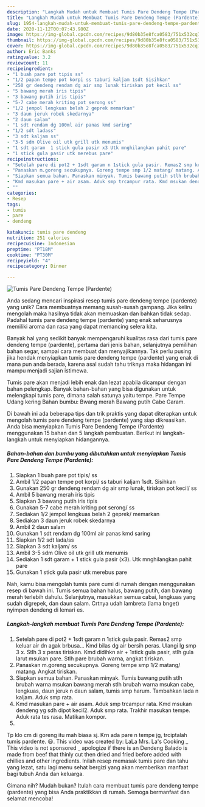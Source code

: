 ```yaml
---
description: "Langkah Mudah untuk Membuat Tumis Pare Dendeng Tempe (Pardente), Lezat Sekali"
title: "Langkah Mudah untuk Membuat Tumis Pare Dendeng Tempe (Pardente), Lezat Sekali"
slug: 1954-langkah-mudah-untuk-membuat-tumis-pare-dendeng-tempe-pardente-lezat-sekali
date: 2020-11-12T00:07:43.980Z
image: https://img-global.cpcdn.com/recipes/9d80b35e8fca0583/751x532cq70/tumis-pare-dendeng-tempe-pardente-foto-resep-utama.jpg
thumbnail: https://img-global.cpcdn.com/recipes/9d80b35e8fca0583/751x532cq70/tumis-pare-dendeng-tempe-pardente-foto-resep-utama.jpg
cover: https://img-global.cpcdn.com/recipes/9d80b35e8fca0583/751x532cq70/tumis-pare-dendeng-tempe-pardente-foto-resep-utama.jpg
author: Eric Banks
ratingvalue: 3.2
reviewcount: 11
recipeingredient:
- "1 buah pare pot tipis ss"
- "1/2 papan tempe pot korpi ss taburi kaljam 1sdt Sisihkan"
- "250 gr dendeng rendam dg air smp lunak tiriskan pot kecil ss"
- "5 bawang merah iris tipis"
- "3 bawang putih iris tipis"
- "5-7 cabe merah kriting pot serong ss"
- "1/2 jempol lengkuas belah 2 geprek memarkan"
- "3 daun jeruk robek skedarnya"
- "2 daun salam"
- "1 sdt rendam dg 100ml air panas kmd saring"
- "1/2 sdt ladass"
- "3 sdt kaljam ss"
- "3-5 sdm Olive oil utk grill utk menumis"
- "1 sdt garam  1 stick gula pasir x3 Utk mnghilangkan pahit pare"
- "1 stick gula pasir utk merebus pare"
recipeinstructions:
- "Setelah pare di pot2 + 1sdt garam n 1stick gula pasir. Remas2 smp keluar air dn agak brbusa... Kmd bilas dg air bersih peras. Ulangi lg smp 3 x. Stlh 3 x peras tiriskan. Kmd didihkn air + 1stick gula pasir, stlh gula larut msukan pare. Stlh pare brubah warna, angkat tiriskan."
- "Panaskan m.goreng secukupnya. Goreng tempe smp 1/2 matang/ matang. Angkat tiriskan."
- "Siapkan semua bahan. Panaskan minyak. Tumis bawang putih stlh brubah warna msukan bawang merah stlh brubah warna msukan cabe, lengkuas, daun jeruk n daun salam, tumis smp harum. Tambahkan lada n kaljam. Aduk smp rata."
- "Kmd masukan pare + air asam. Aduk smp trcampur rata. Kmd msukan dendeng yg sdh dipot kecil2. Aduk smp rata. Trakhir masukan tempe. Aduk rata tes rasa. Matikan kompor."
- ""
categories:
- Resep
tags:
- tumis
- pare
- dendeng

katakunci: tumis pare dendeng 
nutrition: 251 calories
recipecuisine: Indonesian
preptime: "PT18M"
cooktime: "PT30M"
recipeyield: "4"
recipecategory: Dinner

---
```



![Tumis Pare Dendeng Tempe (Pardente)](https://img-global.cpcdn.com/recipes/9d80b35e8fca0583/751x532cq70/tumis-pare-dendeng-tempe-pardente-foto-resep-utama.jpg)

Anda sedang mencari inspirasi resep tumis pare dendeng tempe (pardente) yang unik? Cara membuatnya memang susah-susah gampang. Jika keliru mengolah maka hasilnya tidak akan memuaskan dan bahkan tidak sedap. Padahal tumis pare dendeng tempe (pardente) yang enak seharusnya memiliki aroma dan rasa yang dapat memancing selera kita.

Banyak hal yang sedikit banyak mempengaruhi kualitas rasa dari tumis pare dendeng tempe (pardente), pertama dari jenis bahan, selanjutnya pemilihan bahan segar, sampai cara membuat dan menyajikannya. Tak perlu pusing jika hendak menyiapkan tumis pare dendeng tempe (pardente) yang enak di mana pun anda berada, karena asal sudah tahu triknya maka hidangan ini mampu menjadi sajian istimewa.

Tumis pare akan menjadi lebih enak dan lezat apabila dicampur dengan bahan pelengkap. Banyak bahan-bahan yang bisa digunakan untuk melengkapi tumis pare, dimana salah satunya yaitu tempe. Pare Tempe Udang kering Bahan bumbu: Bwang merah Bawang putih Cabe Garam.


Di bawah ini ada beberapa tips dan trik praktis yang dapat diterapkan untuk mengolah tumis pare dendeng tempe (pardente) yang siap dikreasikan. Anda bisa menyiapkan Tumis Pare Dendeng Tempe (Pardente) menggunakan 15 bahan dan 5 langkah pembuatan. Berikut ini langkah-langkah untuk menyiapkan hidangannya.

<!--inarticleads1-->

##### Bahan-bahan dan bumbu yang dibutuhkan untuk menyiapkan Tumis Pare Dendeng Tempe (Pardente):

1. Siapkan 1 buah pare pot tipis/ ss
1. Ambil 1/2 papan tempe pot korpi/ ss taburi kaljam 1sdt. Sisihkan
1. Gunakan 250 gr dendeng rendam dg air smp lunak, tiriskan pot kecil/ ss
1. Ambil 5 bawang merah iris tipis
1. Siapkan 3 bawang putih iris tipis
1. Gunakan 5-7 cabe merah kriting pot serong/ ss
1. Sediakan 1/2 jempol lengkuas belah 2 geprek/ memarkan
1. Sediakan 3 daun jeruk robek skedarnya
1. Ambil 2 daun salam
1. Gunakan 1 sdt rendam dg 100ml air panas kmd saring
1. Siapkan 1/2 sdt lada/ss
1. Siapkan 3 sdt kaljam/ ss
1. Ambil 3-5 sdm Olive oil utk grill utk menumis
1. Sediakan 1 sdt garam + 1 stick gula pasir (x3). Utk mnghilangkan pahit pare
1. Gunakan 1 stick gula pasir utk merebus pare


Nah, kamu bisa mengolah tumis pare cumi di rumah dengan menggunakan resep di bawah ini. Tumis semua bahan halus, bawang putih, dan bawang merah terlebih dahulu. Selanjutnya, masukkan semua cabai, lengkuas yang sudah digrepek, dan daun salam. Crtnya udah lambreta (lama bnget) nyimpen dendeng di lemari es. 

<!--inarticleads2-->

##### Langkah-langkah membuat Tumis Pare Dendeng Tempe (Pardente):

1. Setelah pare di pot2 + 1sdt garam n 1stick gula pasir. Remas2 smp keluar air dn agak brbusa... Kmd bilas dg air bersih peras. Ulangi lg smp 3 x. Stlh 3 x peras tiriskan. Kmd didihkn air + 1stick gula pasir, stlh gula larut msukan pare. Stlh pare brubah warna, angkat tiriskan.
1. Panaskan m.goreng secukupnya. Goreng tempe smp 1/2 matang/ matang. Angkat tiriskan.
1. Siapkan semua bahan. Panaskan minyak. Tumis bawang putih stlh brubah warna msukan bawang merah stlh brubah warna msukan cabe, lengkuas, daun jeruk n daun salam, tumis smp harum. Tambahkan lada n kaljam. Aduk smp rata.
1. Kmd masukan pare + air asam. Aduk smp trcampur rata. Kmd msukan dendeng yg sdh dipot kecil2. Aduk smp rata. Trakhir masukan tempe. Aduk rata tes rasa. Matikan kompor.
1. 


Tp klo cm di goreng itu mah biasa sj. Krn ada pare n tempe jg, trciptalah tumis pardente. 😃. This video was created by: LaLa Mrs. La&#39;s Cooking _ This video is not sponsored _ apologize if there is an Dendeng Balado is made from beef that thinly cut then dried and fried before added with chillies and other ingredients. Inilah resep memasak tumis pare dan tahu yang lezat, satu lagi menu sehat bergizi yang akan memberikan manfaat bagi tubuh Anda dan keluarga. 

Gimana nih? Mudah bukan? Itulah cara membuat tumis pare dendeng tempe (pardente) yang bisa Anda praktikkan di rumah. Semoga bermanfaat dan selamat mencoba!
